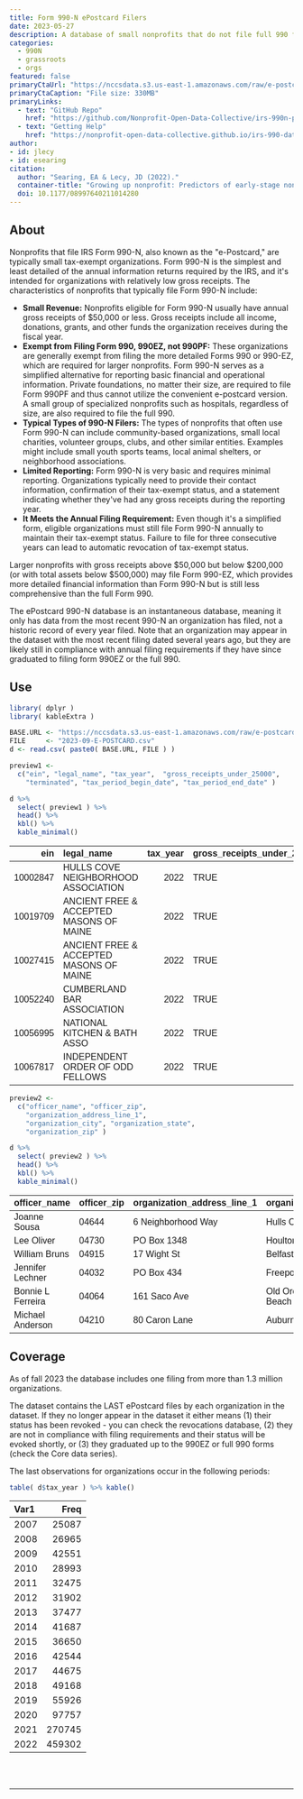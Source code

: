 ```yaml
---
title: Form 990-N ePostcard Filers
date: 2023-05-27
description: A database of small nonprofits that do not file full 990 forms. 
categories:
  - 990N
  - grassroots
  - orgs
featured: false
primaryCtaUrl: "https://nccsdata.s3.us-east-1.amazonaws.com/raw/e-postcard/2023-09-E-POSTCARD.csv"
primaryCtaCaption: "File size: 330MB"
primaryLinks:
  - text: "GitHub Repo"
    href: "https://github.com/Nonprofit-Open-Data-Collective/irs-990n-postcard-filers"
  - text: "Getting Help"
    href: "https://nonprofit-open-data-collective.github.io/irs-990-data-issue-tracker/"
author:
- id: jlecy
- id: esearing
citation: 
  author: "Searing, EA & Lecy, JD (2022)."
  container-title: "Growing up nonprofit: Predictors of early-stage nonprofit formalization. Nonprofit and Voluntary Sector Quarterly, 51(3), 680-698."
  doi: 10.1177/08997640211014280
---
```



## About 

Nonprofits that file IRS Form 990-N, also known as the "e-Postcard," are typically small tax-exempt organizations. Form 990-N is the simplest and least detailed of the annual information returns required by the IRS, and it's intended for organizations with relatively low gross receipts. The characteristics of nonprofits that typically file Form 990-N include:

* **Small Revenue:** Nonprofits eligible for Form 990-N usually have annual gross receipts of $50,000 or less. Gross receipts include all income, donations, grants, and other funds the organization receives during the fiscal year.
* **Exempt from Filing Form 990, 990EZ, not 990PF:** These organizations are generally exempt from filing the more detailed Forms 990 or 990-EZ, which are required for larger nonprofits. Form 990-N serves as a simplified alternative for reporting basic financial and operational information. Private foundations, no matter their size, are required to file Form 990PF and thus cannot utilize the convenient e-postcard version. A small group of specialized nonprofits such as hospitals, regardless of size, are also required to file the full 990.
* **Typical Types of 990-N Filers:** The types of nonprofits that often use Form 990-N can include community-based organizations, small local charities, volunteer groups, clubs, and other similar entities. Examples might include small youth sports teams, local animal shelters, or neighborhood associations.
* **Limited Reporting:** Form 990-N is very basic and requires minimal reporting. Organizations typically need to provide their contact information, confirmation of their tax-exempt status, and a statement indicating whether they've had any gross receipts during the reporting year.
* **It Meets the Annual Filing Requirement:** Even though it's a simplified form, eligible organizations must still file Form 990-N annually to maintain their tax-exempt status. Failure to file for three consecutive years can lead to automatic revocation of tax-exempt status.

Larger nonprofits with gross receipts above $50,000 but below $200,000 (or with total assets below $500,000) may file Form 990-EZ, which provides more detailed financial information than Form 990-N but is still less comprehensive than the full Form 990.

The ePostcard 990-N database is an instantaneous database, meaning it only has data from the most recent 990-N an organization has filed, not a historic record of every year filed. Note that an organization may appear in the dataset with the most recent filing dated several years ago, but they are likely still in compliance with annual filing requirements if they have since graduated to filing form 990EZ or the full 990. 

## Use

```r
library( dplyr )
library( kableExtra )

BASE.URL <- "https://nccsdata.s3.us-east-1.amazonaws.com/raw/e-postcard/"
FILE     <- "2023-09-E-POSTCARD.csv" 
d <- read.csv( paste0( BASE.URL, FILE ) )

preview1 <- 
  c("ein", "legal_name", "tax_year",  "gross_receipts_under_25000", 
    "terminated", "tax_period_begin_date", "tax_period_end_date" )

d %>%
  select( preview1 ) %>%
  head() %>%  
  kbl() %>%
  kable_minimal()
```

<table class=" lightable-minimal" style='font-family: "Trebuchet MS", verdana, sans-serif; margin-left: auto; margin-right: auto;'>
 <thead>
  <tr>
   <th style="text-align:right;"> ein </th>
   <th style="text-align:left;"> legal_name </th>
   <th style="text-align:right;"> tax_year </th>
   <th style="text-align:left;"> gross_receipts_under_25000 </th>
   <th style="text-align:left;"> terminated </th>
   <th style="text-align:left;"> tax_period_begin_date </th>
   <th style="text-align:left;"> tax_period_end_date </th>
  </tr>
 </thead>
<tbody>
  <tr>
   <td style="text-align:right;"> 10002847 </td>
   <td style="text-align:left;"> HULLS COVE NEIGHBORHOOD ASSOCIATION </td>
   <td style="text-align:right;"> 2022 </td>
   <td style="text-align:left;"> TRUE </td>
   <td style="text-align:left;"> FALSE </td>
   <td style="text-align:left;"> 01-01-2022 </td>
   <td style="text-align:left;"> 12-31-2022 </td>
  </tr>
  <tr>
   <td style="text-align:right;"> 10019709 </td>
   <td style="text-align:left;"> ANCIENT FREE &amp; ACCEPTED MASONS OF MAINE </td>
   <td style="text-align:right;"> 2022 </td>
   <td style="text-align:left;"> TRUE </td>
   <td style="text-align:left;"> FALSE </td>
   <td style="text-align:left;"> 01-01-2022 </td>
   <td style="text-align:left;"> 12-31-2022 </td>
  </tr>
  <tr>
   <td style="text-align:right;"> 10027415 </td>
   <td style="text-align:left;"> ANCIENT FREE &amp; ACCEPTED MASONS OF MAINE </td>
   <td style="text-align:right;"> 2022 </td>
   <td style="text-align:left;"> TRUE </td>
   <td style="text-align:left;"> FALSE </td>
   <td style="text-align:left;"> 04-01-2022 </td>
   <td style="text-align:left;"> 03-31-2023 </td>
  </tr>
  <tr>
   <td style="text-align:right;"> 10052240 </td>
   <td style="text-align:left;"> CUMBERLAND BAR ASSOCIATION </td>
   <td style="text-align:right;"> 2022 </td>
   <td style="text-align:left;"> TRUE </td>
   <td style="text-align:left;"> FALSE </td>
   <td style="text-align:left;"> 01-01-2022 </td>
   <td style="text-align:left;"> 12-31-2022 </td>
  </tr>
  <tr>
   <td style="text-align:right;"> 10056995 </td>
   <td style="text-align:left;"> NATIONAL KITCHEN &amp; BATH ASSO </td>
   <td style="text-align:right;"> 2022 </td>
   <td style="text-align:left;"> TRUE </td>
   <td style="text-align:left;"> FALSE </td>
   <td style="text-align:left;"> 01-01-2022 </td>
   <td style="text-align:left;"> 12-31-2022 </td>
  </tr>
  <tr>
   <td style="text-align:right;"> 10067817 </td>
   <td style="text-align:left;"> INDEPENDENT ORDER OF ODD FELLOWS </td>
   <td style="text-align:right;"> 2022 </td>
   <td style="text-align:left;"> TRUE </td>
   <td style="text-align:left;"> FALSE </td>
   <td style="text-align:left;"> 01-01-2022 </td>
   <td style="text-align:left;"> 12-31-2022 </td>
  </tr>
</tbody>
</table>

```r
preview2 <- 
  c("officer_name", "officer_zip", 
    "organization_address_line_1", 
    "organization_city", "organization_state", 
    "organization_zip" )

d %>%
  select( preview2 ) %>%
  head() %>%  
  kbl() %>%
  kable_minimal()
```



<table class=" lightable-minimal" style='font-family: "Trebuchet MS", verdana, sans-serif; margin-left: auto; margin-right: auto;'>
 <thead>
  <tr>
   <th style="text-align:left;"> officer_name </th>
   <th style="text-align:left;"> officer_zip </th>
   <th style="text-align:left;"> organization_address_line_1 </th>
   <th style="text-align:left;"> organization_city </th>
   <th style="text-align:left;"> organization_state </th>
   <th style="text-align:left;"> organization_zip </th>
  </tr>
 </thead>
<tbody>
  <tr>
   <td style="text-align:left;"> Joanne Sousa </td>
   <td style="text-align:left;"> 04644 </td>
   <td style="text-align:left;"> 6 Neighborhood Way </td>
   <td style="text-align:left;"> Hulls Cove </td>
   <td style="text-align:left;"> ME </td>
   <td style="text-align:left;"> 04644 </td>
  </tr>
  <tr>
   <td style="text-align:left;"> Lee Oliver </td>
   <td style="text-align:left;"> 04730 </td>
   <td style="text-align:left;"> PO Box 1348 </td>
   <td style="text-align:left;"> Houlton </td>
   <td style="text-align:left;"> ME </td>
   <td style="text-align:left;"> 04730 </td>
  </tr>
  <tr>
   <td style="text-align:left;"> William Bruns </td>
   <td style="text-align:left;"> 04915 </td>
   <td style="text-align:left;"> 17 Wight St </td>
   <td style="text-align:left;"> Belfast </td>
   <td style="text-align:left;"> ME </td>
   <td style="text-align:left;"> 04915 </td>
  </tr>
  <tr>
   <td style="text-align:left;"> Jennifer Lechner </td>
   <td style="text-align:left;"> 04032 </td>
   <td style="text-align:left;"> PO Box 434 </td>
   <td style="text-align:left;"> Freeport </td>
   <td style="text-align:left;"> ME </td>
   <td style="text-align:left;"> 04032 </td>
  </tr>
  <tr>
   <td style="text-align:left;"> Bonnie L Ferreira </td>
   <td style="text-align:left;"> 04064 </td>
   <td style="text-align:left;"> 161 Saco Ave </td>
   <td style="text-align:left;"> Old Orchard Beach </td>
   <td style="text-align:left;"> ME </td>
   <td style="text-align:left;"> 04064 </td>
  </tr>
  <tr>
   <td style="text-align:left;"> Michael Anderson </td>
   <td style="text-align:left;"> 04210 </td>
   <td style="text-align:left;"> 80 Caron Lane </td>
   <td style="text-align:left;"> Auburn </td>
   <td style="text-align:left;"> ME </td>
   <td style="text-align:left;"> 04210 </td>
  </tr>
</tbody>
</table>

## Coverage 

As of fall 2023 the database includes one filing from more than 1.3 million organizations. 

The dataset contains the LAST ePostcard files by each organization in the dataset. If they no longer appear in the dataset it either means (1) their status has been revoked - you can check the revocations database, (2) they are not in compliance with filing requirements and their status will be evoked shortly, or (3) they graduated up to the 990EZ or full 990 forms (check the Core data series). 

The last observations for organizations occur in the following periods: 

```r
table( d$tax_year ) %>% kable()
```

<table>
 <thead>
  <tr>
   <th style="text-align:left;"> Var1 </th>
   <th style="text-align:right;"> Freq </th>
  </tr>
 </thead>
<tbody>
  <tr>
   <td style="text-align:left;"> 2007 </td>
   <td style="text-align:right;"> 25087 </td>
  </tr>
  <tr>
   <td style="text-align:left;"> 2008 </td>
   <td style="text-align:right;"> 26965 </td>
  </tr>
  <tr>
   <td style="text-align:left;"> 2009 </td>
   <td style="text-align:right;"> 42551 </td>
  </tr>
  <tr>
   <td style="text-align:left;"> 2010 </td>
   <td style="text-align:right;"> 28993 </td>
  </tr>
  <tr>
   <td style="text-align:left;"> 2011 </td>
   <td style="text-align:right;"> 32475 </td>
  </tr>
  <tr>
   <td style="text-align:left;"> 2012 </td>
   <td style="text-align:right;"> 31902 </td>
  </tr>
  <tr>
   <td style="text-align:left;"> 2013 </td>
   <td style="text-align:right;"> 37477 </td>
  </tr>
  <tr>
   <td style="text-align:left;"> 2014 </td>
   <td style="text-align:right;"> 41687 </td>
  </tr>
  <tr>
   <td style="text-align:left;"> 2015 </td>
   <td style="text-align:right;"> 36650 </td>
  </tr>
  <tr>
   <td style="text-align:left;"> 2016 </td>
   <td style="text-align:right;"> 42544 </td>
  </tr>
  <tr>
   <td style="text-align:left;"> 2017 </td>
   <td style="text-align:right;"> 44675 </td>
  </tr>
  <tr>
   <td style="text-align:left;"> 2018 </td>
   <td style="text-align:right;"> 49168 </td>
  </tr>
  <tr>
   <td style="text-align:left;"> 2019 </td>
   <td style="text-align:right;"> 55926 </td>
  </tr>
  <tr>
   <td style="text-align:left;"> 2020 </td>
   <td style="text-align:right;"> 97757 </td>
  </tr>
  <tr>
   <td style="text-align:left;"> 2021 </td>
   <td style="text-align:right;"> 270745 </td>
  </tr>
  <tr>
   <td style="text-align:left;"> 2022 </td>
   <td style="text-align:right;"> 459302 </td>
  </tr>
</tbody>
</table>


<br>
<br>
<hr>
<br>
<br>
